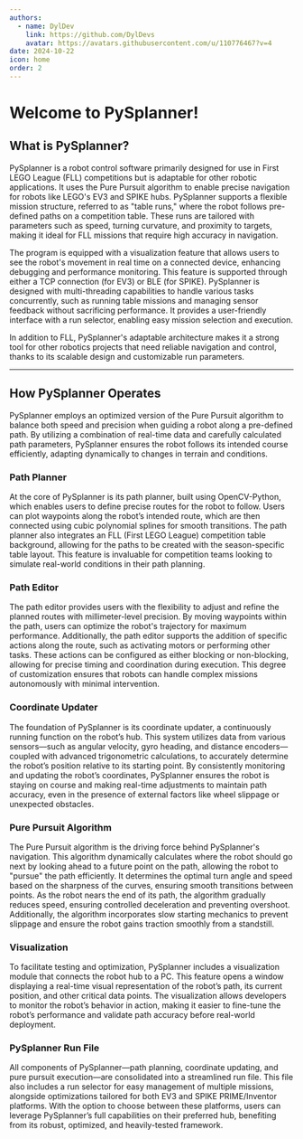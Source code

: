 ```yaml
---
authors: 
  - name: DylDev
    link: https://github.com/DylDevs
    avatar: https://avatars.githubusercontent.com/u/110776467?v=4
date: 2024-10-22
icon: home
order: 2
---
```


# Welcome to PySplanner!


## What is PySplanner?
PySplanner is a robot control software primarily designed for use in First LEGO League (FLL) competitions but is adaptable for other robotic applications. It uses the Pure Pursuit algorithm to enable precise navigation for robots like LEGO's EV3 and SPIKE hubs. PySplanner supports a flexible mission structure, referred to as "table runs," where the robot follows pre-defined paths on a competition table. These runs are tailored with parameters such as speed, turning curvature, and proximity to targets, making it ideal for FLL missions that require high accuracy in navigation.

The program is equipped with a visualization feature that allows users to see the robot's movement in real time on a connected device, enhancing debugging and performance monitoring. This feature is supported through either a TCP connection (for EV3) or BLE (for SPIKE). PySplanner is designed with multi-threading capabilities to handle various tasks concurrently, such as running table missions and managing sensor feedback without sacrificing performance. It provides a user-friendly interface with a run selector, enabling easy mission selection and execution.

In addition to FLL, PySplanner's adaptable architecture makes it a strong tool for other robotics projects that need reliable navigation and control, thanks to its scalable design and customizable run parameters.

<hr>

## How PySplanner Operates
PySplanner employs an optimized version of the Pure Pursuit algorithm to balance both speed and precision when guiding a robot along a pre-defined path. By utilizing a combination of real-time data and carefully calculated path parameters, PySplanner ensures the robot follows its intended course efficiently, adapting dynamically to changes in terrain and conditions.

### Path Planner
At the core of PySplanner is its path planner, built using OpenCV-Python, which enables users to define precise routes for the robot to follow. Users can plot waypoints along the robot’s intended route, which are then connected using cubic polynomial splines for smooth transitions. The path planner also integrates an FLL (First LEGO League) competition table background, allowing for the paths to be created with the season-specific table layout. This feature is invaluable for competition teams looking to simulate real-world conditions in their path planning.

### Path Editor
The path editor provides users with the flexibility to adjust and refine the planned routes with millimeter-level precision. By moving waypoints within the path, users can optimize the robot's trajectory for maximum performance. Additionally, the path editor supports the addition of specific actions along the route, such as activating motors or performing other tasks. These actions can be configured as either blocking or non-blocking, allowing for precise timing and coordination during execution. This degree of customization ensures that robots can handle complex missions autonomously with minimal intervention.

### Coordinate Updater
The foundation of PySplanner is its coordinate updater, a continuously running function on the robot’s hub. This system utilizes data from various sensors—such as angular velocity, gyro heading, and distance encoders—coupled with advanced trigonometric calculations, to accurately determine the robot’s position relative to its starting point. By consistently monitoring and updating the robot’s coordinates, PySplanner ensures the robot is staying on course and making real-time adjustments to maintain path accuracy, even in the presence of external factors like wheel slippage or unexpected obstacles.

### Pure Pursuit Algorithm
The Pure Pursuit algorithm is the driving force behind PySplanner's navigation. This algorithm dynamically calculates where the robot should go next by looking ahead to a future point on the path, allowing the robot to "pursue" the path efficiently. It determines the optimal turn angle and speed based on the sharpness of the curves, ensuring smooth transitions between points. As the robot nears the end of its path, the algorithm gradually reduces speed, ensuring controlled deceleration and preventing overshoot. Additionally, the algorithm incorporates slow starting mechanics to prevent slippage and ensure the robot gains traction smoothly from a standstill.

### Visualization
To facilitate testing and optimization, PySplanner includes a visualization module that connects the robot hub to a PC. This feature opens a window displaying a real-time visual representation of the robot’s path, its current position, and other critical data points. The visualization allows developers to monitor the robot’s behavior in action, making it easier to fine-tune the robot’s performance and validate path accuracy before real-world deployment.

### PySplanner Run File
All components of PySplanner—path planning, coordinate updating, and pure pursuit execution—are consolidated into a streamlined run file. This file also includes a run selector for easy management of multiple missions, alongside optimizations tailored for both EV3 and SPIKE PRIME/Inventor platforms. With the option to choose between these platforms, users can leverage PySplanner’s full capabilities on their preferred hub, benefiting from its robust, optimized, and heavily-tested framework.
